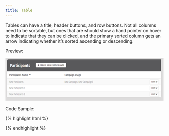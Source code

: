 ```yaml
---
title: Table
---
```


Tables can have a title, header buttons, and row buttons. Not all columns need to be sortable, but ones that are should show a hand pointer on hover to indicate that they can be clicked, and the primary sorted column gets an arrow indicating whether it’s sorted ascending or descending.

Preview:

![table](/assets/img/elements/table.png)

Code Sample:

{% highlight html %}
<!-- No Code Sample Yet -->
{% endhighlight %}
